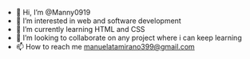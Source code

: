 - 👋 Hi, I’m @Manny0919
- 👀 I’m interested in web and software development
- 🌱 I’m currently learning HTML and CSS
- 💞️ I’m looking to collaborate on any project where i can keep learning
- 📫 How to reach me manuelatamirano399@gmail.com

<!---
Manny0919/Manny0919 is a ✨ special ✨ repository because its `README.md` (this file) appears on your GitHub profile.
You can click the Preview link to take a look at your changes.
--->
